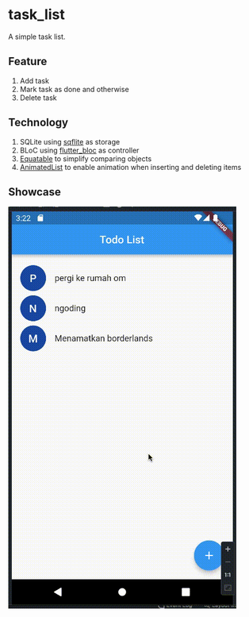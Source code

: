 # task_list

A simple task list.

## Feature

1. Add task
2. Mark task as done and otherwise
3. Delete task

## Technology

1. SQLite using [sqflite](https://pub.dev/packages/sqflite) as storage
2. BLoC using [flutter_bloc](https://pub.dev/packages/flutter_bloc) as controller 
3. [Equatable](https://pub.dev/packages/equatable) to simplify comparing objects
4. [AnimatedList](https://api.flutter.dev/flutter/widgets/AnimatedList-class.html) to enable animation when inserting and deleting items

## Showcase

![gif](showcase.gif)